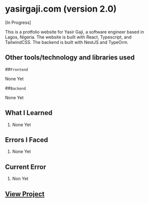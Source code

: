 # yasirgaji.com (version 2.0)

[In Progress]

This is a protfolio website for Yasir Gaji, a software engineer based in Lagos, Nigeria. The website is built with React, Typescript, and TailwindCSS. The backend is built with NestJS and TypeOrm.

## Other tools/technology and libraries used

  ##`Frontend`

  None Yet

  ##`Backend`

  None Yet

## What I Learned

  1. None Yet
  
## Errors I Faced

  1. None Yet

## Current Error
  
  1. Non Yet

## [View Project](https://yasirgaji2.netlify.app)
